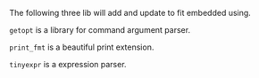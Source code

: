 

The following three lib will add and update to fit embedded using.

`getopt` is a library for command argument parser.

`print_fmt` is a beautiful print extension.

`tinyexpr` is a expression parser.

